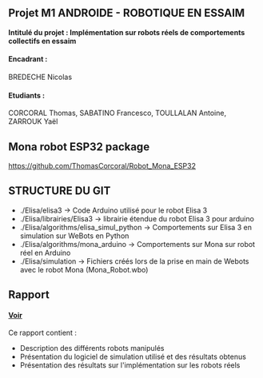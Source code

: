 ## Projet M1 ANDROIDE - ROBOTIQUE EN ESSAIM

**Intitulé du projet : Implémentation sur robots réels de comportements collectifs en essaim**

#### Encadrant :
BREDECHE Nicolas

#### Etudiants :
CORCORAL Thomas, SABATINO Francesco, TOULLALAN Antoine, ZARROUK Yaël 

## Mona robot ESP32 package

https://github.com/ThomasCorcoral/Robot_Mona_ESP32

## STRUCTURE DU GIT

<ul>
  <li>./Elisa/elisa3 -> Code Arduino utilisé pour le robot Elisa 3</li>
  <li>./Elisa/librairies/Elisa3 -> librairie étendue du robot Elisa 3 pour arduino</li>
  <li>./Elisa/algorithms/elisa_simul_python -> Comportements sur Elisa 3 en simulation sur WeBots en Python</li>
  <li>./Elisa/algorithms/mona_arduino -> Comportements sur Mona sur robot réel en Arduino</li>
  <li>./Elisa/simulation -> Fichiers créés lors de la prise en main de Webots avec le robot Mona (Mona_Robot.wbo)</li>
</ul>

## Rapport

#### <a target="_blank" href="https://github.com/AntoineToullalan/Projet_ANDROIDE_Robots_en_essaim/blob/main/Rapport_Projet_ANDROIDE.pdf" title="Rapport">Voir</a>

Ce rapport contient :
<ul>
  <li>Description des différents robots manipulés</li>
  <li>Présentation du logiciel de simulation utilisé et des résultats obtenus</li>
  <li>Présentation des résultats sur l'implémentation sur les robots réels</li>
</ul>
